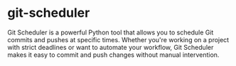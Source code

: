 # git-scheduler
 Git Scheduler is a powerful Python tool that allows you to schedule Git commits and pushes at specific times. Whether you're working on a project with strict deadlines or want to automate your workflow, Git Scheduler makes it easy to commit and push changes without manual intervention.

